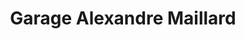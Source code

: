 ---
title: "Garage Alexandre Maillard"
url: /attalens/garage-alexandre-maillard/
shop: Autowerkstatt
---
